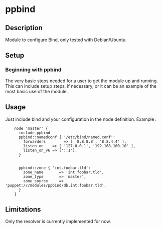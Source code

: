 # ppbind

## Description

Module to configure Bind, only tested with Debian/Ubuntu.

## Setup

### Beginning with ppbind

The very basic steps needed for a user to get the module up and running. This
can include setup steps, if necessary, or it can be an example of the most
basic use of the module.

## Usage

Just include bind and your configuration in the node definition.
Example :
```
	node 'master' {
	  include ppbind
	  ppbind::namedconf { '/etc/bind/named.conf':
	    forwarders        => [ '8.8.8.8', '8.8.4.4' ],
   	    listen_on    => [ '127.0.0.1', '192.168.100.10' ],
	    listen_on_v6 => ['::1'],
	  }


      ppbind::zone { 'int.foobar.tld':
        zone_name       => 'int.foobar.tld',
        zone_type       => 'master',
        zone_source     => 'puppet:///modules/ppbind/db.int.foobar.tld',
      }
	}
```

## Limitations

Only the resolver is currently implemented for now.

